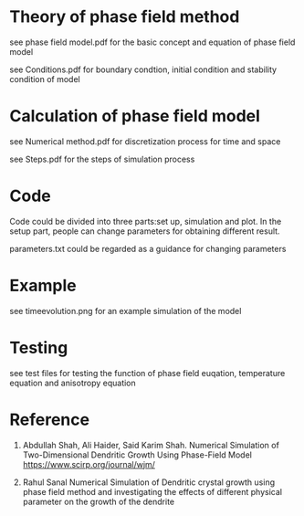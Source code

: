 # Theory of phase field method
see phase field model.pdf for the basic concept and equation of phase field model

see Conditions.pdf for boundary condtion, initial condition and stability condition of model
 
# Calculation of phase field model
see Numerical method.pdf for discretization process for time and space

see Steps.pdf for the steps of simulation process

# Code
Code could be divided into three parts:set up, simulation and plot. In the setup part, people can change parameters for obtaining different result.

parameters.txt could be regarded as a guidance for changing parameters

# Example
see timeevolution.png for an example simulation of the model

# Testing
see test files for testing the function of phase field euqation, temperature equation and anisotropy equation

# Reference
1. Abdullah Shah, Ali Haider, Said Karim Shah. Numerical Simulation of Two-Dimensional Dendritic Growth Using Phase-Field Model https://www.scirp.org/journal/wjm/

2. Rahul Sanal Numerical Simulation of Dendritic crystal growth using phase field method and investigating the effects of different physical parameter on the growth of the dendrite

